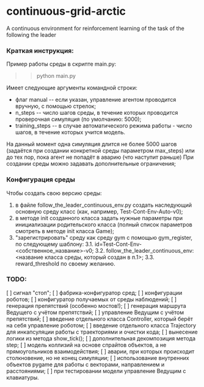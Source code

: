 # continuous-grid-arctic
A continuous environment for reinforcement learning of the task of the following the leader

### Краткая инструкция:
Пример работы среды в скрипте main.py:
>> python main.py

Имеет следующие аргументы командной строки:
* флаг manual -- если указан, управление агентом проводится вручную, с помощью стрелок;
* n_steps -- число шагов среды, в течение которых проводится проверочная симуляция (по умолчанию: 5000);
* training_steps -- в случае автоматического режима работы - число шагов, в течение которых учится модель.

На данный момент одна симуляция длится не более 5000 шагов (задаётся при создании конкретной среды параметром max_steps) или до тех пор, пока агент не попадёт в аварию (что наступит раньше)
При создании среды можно задавать дополнительные ограничения;

### Конфигурация среды
Чтобы создать свою версию среды: 
1. в файле follow_the_leader_continuous_env.py создать наследующий основную среду класс (как, например, Test-Cont-Env-Auto-v0);
2. в методе init созданного класса задать нужные параметры при инициализации родительского класса (полный список параметров смотреть в методе init класса Game);
3. "зарегистрировать" среду как среду gym с помощью gym_register, по следующему шаблону:
    3.1. id=Test-Cont-Env-<собственное_название>-v0;
    3.2. follow_the_leader_continuous_env:<название класса среды, который создан в п.1>;
    3.3. reward_threshold по своему желанию.

### TODO:
[ ] сигнал "стоп";
[ ] фабрика-конфигуратор сред;
[ ] конфигурации роботов;
[ ] конфигуратор получаемых от среды наблюдений;
[ ] генерация препятствий (особенно мостов!);
[ ] генерация маршрута Ведущего с учётом препятствий;
[ ] управление Ведущим с учётом препятствий;
[ ] введение отдельного класса Controller, который берёт на себя управление роботом;
[ ] введение отдельного класса Trajectory для инкапсуляции работы с траекториями и очистки кода;
[ ] вынесение логики из метода show_tick();
[ ] дополнительная декомпозиция метода step;
[ ] модель коллизий на основе спрайтов объектов, а не прямоугольников взаимодействия;
[ ] аварии, при которых происходит столкновение, но не конец симуляции;
[ ] использование внутренних объектов pygame для работы с векторами, направлением и расстояниями;
[ ] при тестировании модели управление Ведущим с клавиатуры.
